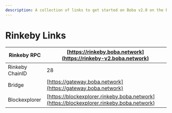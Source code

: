 ```yaml
---
description: A collection of links to get started on Boba v2.0 on the Rinkeby testnet
---
```


# Rinkeby Links

| Rinkeby RPC     | [https://rinkeby.boba.network](https://rinkeby-v2.boba.network)                          |
| --------------- | ---------------------------------------------------------------------------------------- |
| Rinkeby ChainID | 28                                                                                       |
| Bridge          | [https://gateway.boba.network](https://gateway.boba.network)                             |
| Blockexplorer   | [https://blockexplorer.rinkeby.boba.network](https://blockexplorer.rinkeby.boba.network) |
